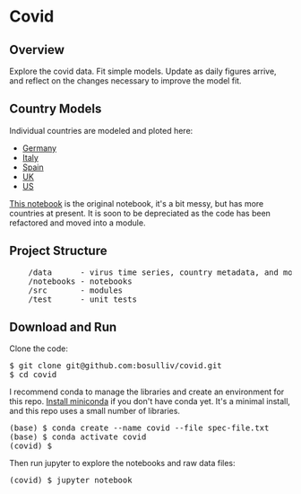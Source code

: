 # Covid
## Overview
Explore the covid data. Fit simple models. Update as daily figures arrive, and reflect on the changes necessary to improve the model fit.

## Country Models
Individual countries are modeled and ploted here:

* [Germany](notebooks/Germany.ipynb)
* [Italy](notebooks/Italy.ipynb)
* [Spain](notebooks/Spain.ipynb)
* [UK](notebooks/uk.ipynb)
* [US](notebooks/US.ipynb)


[This notebook](notebooks/covid.ipynb) is the original notebook, it's a bit messy, but has more countries at present. It is soon to be depreciated as the code has been refactored and moved into a module.


## Project Structure
<pre>
    /data      - virus time series, country metadata, and model paramater values
    /notebooks - notebooks
    /src       - modules
    /test      - unit tests
</pre>

## Download and Run
Clone the code:
<pre>
$ git clone git@github.com:bosulliv/covid.git
$ cd covid
</pre>

I recommend conda to manage the libraries and create an environment for this repo.  [Install miniconda](https://docs.conda.io/projects/continuumio-conda/en/latest/user-guide/install/index.html) if you don't have conda yet. It's a minimal install, and this repo uses a small number of libraries.

<pre>
(base) $ conda create --name covid --file spec-file.txt
(base) $ conda activate covid
(covid) $ 
</pre>

Then run jupyter to explore the notebooks and raw data files:
<pre>
(covid) $ jupyter notebook
</pre>